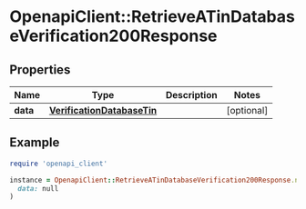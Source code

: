 # OpenapiClient::RetrieveATinDatabaseVerification200Response

## Properties

| Name | Type | Description | Notes |
| ---- | ---- | ----------- | ----- |
| **data** | [**VerificationDatabaseTin**](VerificationDatabaseTin.md) |  | [optional] |

## Example

```ruby
require 'openapi_client'

instance = OpenapiClient::RetrieveATinDatabaseVerification200Response.new(
  data: null
)
```

